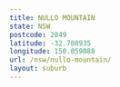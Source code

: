 ```yaml
---
title: NULLO MOUNTAIN
state: NSW
postcode: 2849
latitude: -32.708935
longitude: 150.059088
url: /nsw/nullo-mountain/
layout: suburb
---
```

